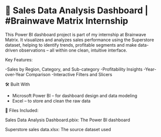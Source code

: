 # 💼 Sales Data Analysis Dashboard | #Brainwave Matrix Internship

This Power BI dashboard project is part of my internship at Brainwave Matrix. It visualizes and analyzes sales performance using the Superstore dataset, helping to identify trends, profitable segments and make data-driven observations – all within one clean, intuitive interface.

Key Features:

-Sales by Region, Category, and Sub-category
-Profitability Insights
-Year-over-Year Comparison
-Interactive Filters and Slicers

🛠️ Built With
- Microsoft Power BI – for dashboard design and data modeling  
- Excel – to store and clean the raw data

📁 Files Included:

Sales Data Analysis Dashboard.pbix: The Power BI dashboard

Superstore sales data.xlsx: The source dataset used
